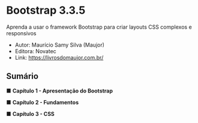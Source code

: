 # Bootstrap 3.3.5
Aprenda a usar o framework Bootstrap para criar layouts CSS complexos e responsivos


- Autor: Maurício Samy Silva (Maujor)
- Editora: Novatec
- Link: https://livrosdomaujor.com.br/


## Sumário


■ **Capítulo 1 - Apresentação do Bootstrap**

■ **Capítulo 2 - Fundamentos**

■ **Capítulo 3 - CSS**
